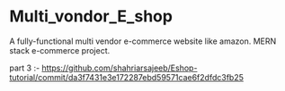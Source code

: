 # Multi_vondor_E_shop
A fully-functional multi vendor e-commerce website like amazon. MERN stack e-commerce project.


part 3 :- https://github.com/shahriarsajeeb/Eshop-tutorial/commit/da3f7431e3e172287ebd59571cae6f2dfdc3fb25
